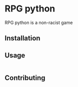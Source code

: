 # RPG python

RPG python is a non-racist game

## Installation


## Usage

```python
```

## Contributing
